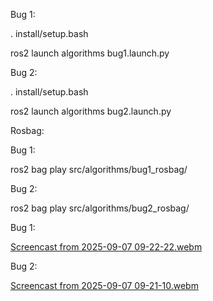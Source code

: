 Bug 1:


. install/setup.bash

ros2 launch algorithms bug1.launch.py

Bug 2:

. install/setup.bash

ros2 launch algorithms bug2.launch.py

Rosbag:

Bug 1:

ros2 bag play src/algorithms/bug1_rosbag/

Bug 2:

ros2 bag play src/algorithms/bug2_rosbag/

Bug 1:

[Screencast from 2025-09-07 09-22-22.webm](https://github.com/user-attachments/assets/84417b6c-d93b-43ba-9606-9bfba654337d)


Bug 2:

[Screencast from 2025-09-07 09-21-10.webm](https://github.com/user-attachments/assets/9966f07b-9872-4cfe-be7e-4c17e56d133b)

